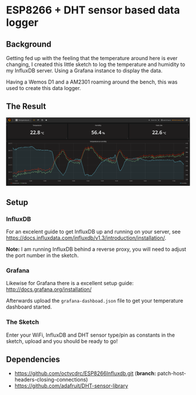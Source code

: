 # ESP8266 + DHT sensor based data logger #

## Background ##
Getting fed up with the feeling that the temperature around here is ever changing, I created this little sketch to log the temperature and humidity to my InfluxDB server. Using a Grafana instance to display the data.

Having a Wemos D1 and a AM2301 roaming around the bench, this was used to create this data logger.

## The Result ##

![Example Grafana Dashboard](/grafana-example.png?raw=true)

## Setup ##

### InfluxDB ###

For an excelent guide to get InfluxDB up and running on your server, see https://docs.influxdata.com/influxdb/v1.3/introduction/installation/.

**Note:** I am running InfluxDB behind a reverse proxy, you will need to adjust the port number in the sketch.

### Grafana ###

Likewise for Grafana there is a excellent setup guide: http://docs.grafana.org/installation/

Afterwards upload the `grafana-dashboad.json` file to get your temperature dashboard started.

### The Sketch ###

Enter your WiFi, InfluxDB and DHT sensor type/pin as constants in the sketch, upload and you should be ready to go!

## Dependencies ##

* https://github.com/octvcdrc/ESP8266Influxdb.git (**branch:** patch-host-headers-closing-connections)
* https://github.com/adafruit/DHT-sensor-library
